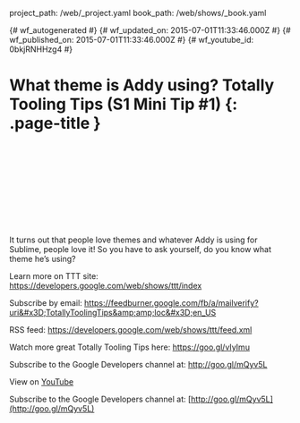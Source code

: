 project_path: /web/_project.yaml
book_path: /web/shows/_book.yaml

{# wf_autogenerated #}
{# wf_updated_on: 2015-07-01T11:33:46.000Z #}
{# wf_published_on: 2015-07-01T11:33:46.000Z #}
{# wf_youtube_id: 0bkjRNHHzg4 #}

# What theme is Addy using? Totally Tooling Tips (S1 Mini Tip #1) {: .page-title }


<div class="video-wrapper">
  <iframe class="devsite-embedded-youtube-video" data-video-id="0bkjRNHHzg4"
          data-autohide="1" data-showinfo="0" frameborder="0" allowfullscreen>
  </iframe>
</div>

It turns out that people love themes and whatever Addy is using for Sublime, people love it!  So you have to ask yourself, do you know what theme he’s using?

Learn more on TTT site: https://developers.google.com/web/shows/ttt/index

Subscribe by email: https://feedburner.google.com/fb/a/mailverify?uri&#x3D;TotallyToolingTips&amp;amp;loc&#x3D;en_US

RSS feed: https://developers.google.com/web/shows/ttt/feed.xml

Watch more great Totally Tooling Tips here: https://goo.gl/vIyImu

Subscribe to the Google Developers channel at: http://goo.gl/mQyv5L

View on [YouTube](https://youtu.be/0bkjRNHHzg4)

Subscribe to the Google Developers channel at: [http://goo.gl/mQyv5L](http://goo.gl/mQyv5L)
